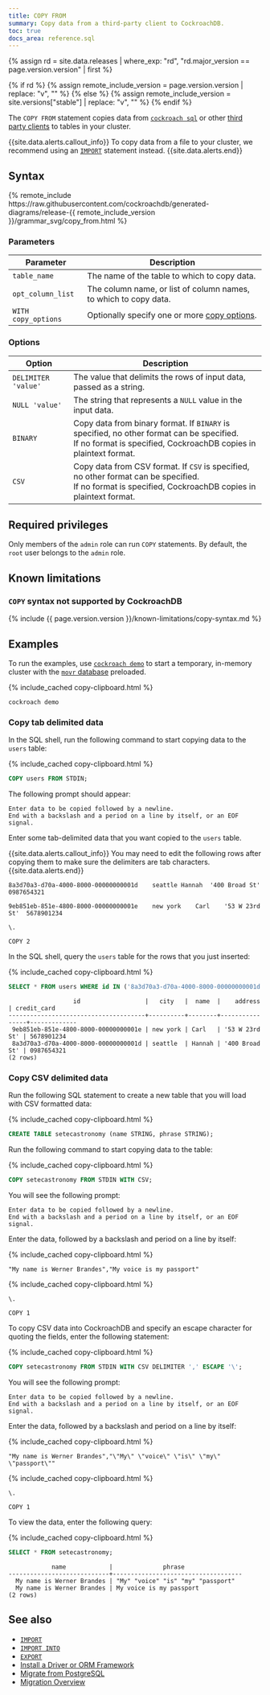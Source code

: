 ```yaml
---
title: COPY FROM
summary: Copy data from a third-party client to CockroachDB.
toc: true
docs_area: reference.sql
---
```


{% assign rd = site.data.releases | where_exp: "rd", "rd.major_version == page.version.version" | first %}

{% if rd %}
{% assign remote_include_version = page.version.version | replace: "v", "" %}
{% else %}
{% assign remote_include_version = site.versions["stable"] | replace: "v", "" %}
{% endif %}

The `COPY FROM` statement copies data from [`cockroach sql`](cockroach-sql.html) or other [third party clients](install-client-drivers.html) to tables in your cluster.

{{site.data.alerts.callout_info}}
To copy data from a file to your cluster, we recommend using an [`IMPORT`](import.html) statement instead.
{{site.data.alerts.end}}

## Syntax

<div>
{% remote_include https://raw.githubusercontent.com/cockroachdb/generated-diagrams/release-{{ remote_include_version }}/grammar_svg/copy_from.html %}
</div>

### Parameters

Parameter | Description
-----------|-------------
`table_name` | The name of the table to which to copy data.
`opt_column_list` | The column name, or list of column names, to which to copy data.
`WITH copy_options` | Optionally specify one or more [copy options](#options).

### Options

Option | Description
-----------|-------------
`DELIMITER 'value'` |  The value that delimits the rows of input data, passed as a string.
`NULL 'value'` |  The string that represents a `NULL` value in the input data.
`BINARY` | Copy data from binary format. If `BINARY` is specified, no other format can be specified.<br>If no format is specified, CockroachDB copies in plaintext format.
`CSV` |  Copy data from CSV format. If `CSV` is specified, no other format can be specified.<br>If no format is specified, CockroachDB copies in plaintext format.

## Required privileges

Only members of the `admin` role can run `COPY` statements. By default, the `root` user belongs to the `admin` role.

## Known limitations

### `COPY` syntax not supported by CockroachDB

{% include {{ page.version.version }}/known-limitations/copy-syntax.md %}

## Examples

To run the examples, use [`cockroach demo`](cockroach-demo.html) to start a temporary, in-memory cluster with the [`movr` database](movr.html) preloaded.

{% include_cached copy-clipboard.html %}
~~~ shell
cockroach demo
~~~

### Copy tab delimited data

In the SQL shell, run the following command to start copying data to the `users` table:

{% include_cached copy-clipboard.html %}
~~~ sql
COPY users FROM STDIN;
~~~

The following prompt should appear:

~~~
Enter data to be copied followed by a newline.
End with a backslash and a period on a line by itself, or an EOF signal.
~~~

Enter some tab-delimited data that you want copied to the `users` table.

{{site.data.alerts.callout_info}}
You may need to edit the following rows after copying them to make sure the delimiters are tab characters.
{{site.data.alerts.end}}

~~~
8a3d70a3-d70a-4000-8000-00000000001d	seattle	Hannah	'400 Broad St'	0987654321
~~~

~~~
9eb851eb-851e-4800-8000-00000000001e	new york	Carl	'53 W 23rd St'	5678901234
~~~

~~~
\.
~~~

~~~
COPY 2
~~~

In the SQL shell, query the `users` table for the rows that you just inserted:

{% include_cached copy-clipboard.html %}
~~~ sql
SELECT * FROM users WHERE id IN ('8a3d70a3-d70a-4000-8000-00000000001d', '9eb851eb-851e-4800-8000-00000000001e');
~~~

~~~
                  id                  |   city   |  name  |    address     | credit_card
--------------------------------------+----------+--------+----------------+-------------
 9eb851eb-851e-4800-8000-00000000001e | new york | Carl   | '53 W 23rd St' | 5678901234
 8a3d70a3-d70a-4000-8000-00000000001d | seattle  | Hannah | '400 Broad St' | 0987654321
(2 rows)
~~~

### Copy CSV delimited data

Run the following SQL statement to create a new table that you will load with CSV formatted data:

{% include_cached copy-clipboard.html %}
~~~ sql
CREATE TABLE setecastronomy (name STRING, phrase STRING);
~~~

Run the following command to start copying data to the table:

{% include_cached copy-clipboard.html %}
~~~ sql
COPY setecastronomy FROM STDIN WITH CSV;
~~~

You will see the following prompt:

~~~
Enter data to be copied followed by a newline.
End with a backslash and a period on a line by itself, or an EOF signal.
~~~

Enter the data, followed by a backslash and period on a line by itself:

{% include_cached copy-clipboard.html %}
~~~
"My name is Werner Brandes","My voice is my passport"
~~~

{% include_cached copy-clipboard.html %}
~~~
\.
~~~

~~~
COPY 1
~~~

To copy CSV data into CockroachDB and specify an escape character for quoting the fields, enter the following statement:

{% include_cached copy-clipboard.html %}
~~~ sql
COPY setecastronomy FROM STDIN WITH CSV DELIMITER ',' ESCAPE '\';
~~~

You will see the following prompt:

~~~
Enter data to be copied followed by a newline.
End with a backslash and a period on a line by itself, or an EOF signal.
~~~

Enter the data, followed by a backslash and period on a line by itself:

{% include_cached copy-clipboard.html %}
~~~
"My name is Werner Brandes","\"My\" \"voice\" \"is\" \"my\" \"passport\""
~~~

{% include_cached copy-clipboard.html %}
~~~
\.
~~~

~~~
COPY 1
~~~

To view the data, enter the following query:

{% include_cached copy-clipboard.html %}
~~~ sql
SELECT * FROM setecastronomy;
~~~

~~~
            name            |              phrase
----------------------------+------------------------------------
  My name is Werner Brandes | "My" "voice" "is" "my" "passport"
  My name is Werner Brandes | My voice is my passport
(2 rows)
~~~

## See also

- [`IMPORT`](import.html)
- [`IMPORT INTO`](import-into.html)
- [`EXPORT`](export.html)
- [Install a Driver or ORM Framework](install-client-drivers.html)
- [Migrate from PostgreSQL](migrate-from-postgres.html)
- [Migration Overview](migration-overview.html)
